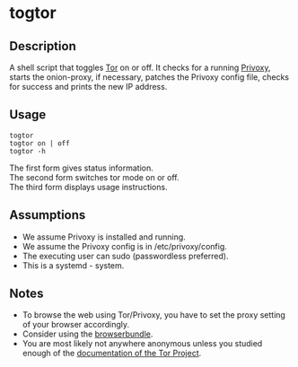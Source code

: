 # togtor

## Description

A shell script that toggles [Tor](https://www.torproject.org/) on or
off.  It checks for a running [Privoxy](https://www.privoxy.org/),
starts the onion-proxy, if necessary, patches the Privoxy config file,
checks for success and prints the new IP address.

## Usage

    togtor
    togtor on | off
    togtor -h

The first form gives status information.<br />
The second form switches tor mode on or off.<br />
The third form displays usage instructions.<br />

## Assumptions

+ We assume Privoxy is installed and running.
+ We assume the Privoxy config is in /etc/privoxy/config.
+ The executing user can sudo (passwordless preferred).
+ This is a systemd - system.

## Notes

+ To browse the web using Tor/Privoxy, you have to set the proxy setting of your browser accordingly.
+ Consider using the [browserbundle](https://www.torproject.org/projects/torbrowser.html.en).
+ You are most likely not anywhere anonymous unless you studied enough
  of the
  [documentation of the Tor Project](https://www.torproject.org/docs/documentation.html.en).
